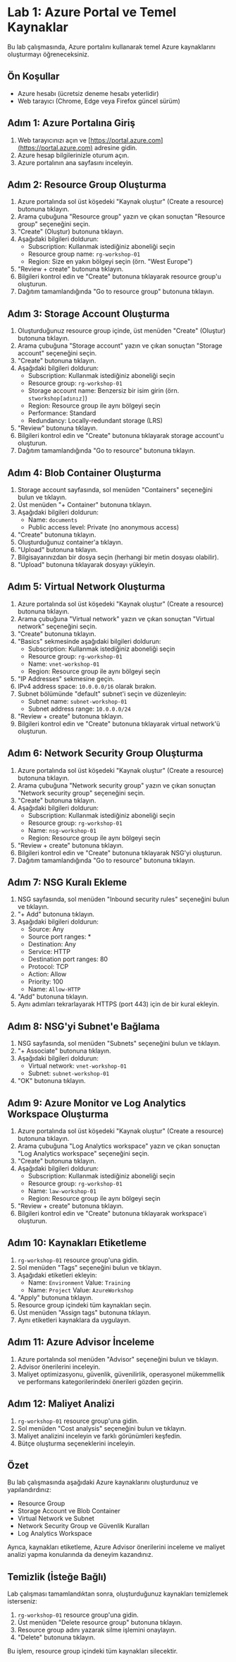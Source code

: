 # Lab 1: Azure Portal ve Temel Kaynaklar

Bu lab çalışmasında, Azure portalını kullanarak temel Azure kaynaklarını oluşturmayı öğreneceksiniz.

## Ön Koşullar

- Azure hesabı (ücretsiz deneme hesabı yeterlidir)
- Web tarayıcı (Chrome, Edge veya Firefox güncel sürüm)

## Adım 1: Azure Portalına Giriş

1. Web tarayıcınızı açın ve [https://portal.azure.com](https://portal.azure.com) adresine gidin.
2. Azure hesap bilgilerinizle oturum açın.
3. Azure portalının ana sayfasını inceleyin.

## Adım 2: Resource Group Oluşturma

1. Azure portalında sol üst köşedeki "Kaynak oluştur" (Create a resource) butonuna tıklayın.
2. Arama çubuğuna "Resource group" yazın ve çıkan sonuçtan "Resource group" seçeneğini seçin.
3. "Create" (Oluştur) butonuna tıklayın.
4. Aşağıdaki bilgileri doldurun:
   - Subscription: Kullanmak istediğiniz aboneliği seçin
   - Resource group name: `rg-workshop-01`
   - Region: Size en yakın bölgeyi seçin (örn. "West Europe")
5. "Review + create" butonuna tıklayın.
6. Bilgileri kontrol edin ve "Create" butonuna tıklayarak resource group'u oluşturun.
7. Dağıtım tamamlandığında "Go to resource group" butonuna tıklayın.

## Adım 3: Storage Account Oluşturma

1. Oluşturduğunuz resource group içinde, üst menüden "Create" (Oluştur) butonuna tıklayın.
2. Arama çubuğuna "Storage account" yazın ve çıkan sonuçtan "Storage account" seçeneğini seçin.
3. "Create" butonuna tıklayın.
4. Aşağıdaki bilgileri doldurun:
   - Subscription: Kullanmak istediğiniz aboneliği seçin
   - Resource group: `rg-workshop-01`
   - Storage account name: Benzersiz bir isim girin (örn. `stworkshop[adınız]`)
   - Region: Resource group ile aynı bölgeyi seçin
   - Performance: Standard
   - Redundancy: Locally-redundant storage (LRS)
5. "Review" butonuna tıklayın.
6. Bilgileri kontrol edin ve "Create" butonuna tıklayarak storage account'u oluşturun.
7. Dağıtım tamamlandığında "Go to resource" butonuna tıklayın.

## Adım 4: Blob Container Oluşturma

1. Storage account sayfasında, sol menüden "Containers" seçeneğini bulun ve tıklayın.
2. Üst menüden "+ Container" butonuna tıklayın.
3. Aşağıdaki bilgileri doldurun:
   - Name: `documents`
   - Public access level: Private (no anonymous access)
4. "Create" butonuna tıklayın.
5. Oluşturduğunuz container'a tıklayın.
6. "Upload" butonuna tıklayın.
7. Bilgisayarınızdan bir dosya seçin (herhangi bir metin dosyası olabilir).
8. "Upload" butonuna tıklayarak dosyayı yükleyin.

## Adım 5: Virtual Network Oluşturma

1. Azure portalında sol üst köşedeki "Kaynak oluştur" (Create a resource) butonuna tıklayın.
2. Arama çubuğuna "Virtual network" yazın ve çıkan sonuçtan "Virtual network" seçeneğini seçin.
3. "Create" butonuna tıklayın.
4. "Basics" sekmesinde aşağıdaki bilgileri doldurun:
   - Subscription: Kullanmak istediğiniz aboneliği seçin
   - Resource group: `rg-workshop-01`
   - Name: `vnet-workshop-01`
   - Region: Resource group ile aynı bölgeyi seçin
5. "IP Addresses" sekmesine geçin.
6. IPv4 address space: `10.0.0.0/16` olarak bırakın.
7. Subnet bölümünde "default" subnet'i seçin ve düzenleyin:
   - Subnet name: `subnet-workshop-01`
   - Subnet address range: `10.0.0.0/24`
8. "Review + create" butonuna tıklayın.
9. Bilgileri kontrol edin ve "Create" butonuna tıklayarak virtual network'ü oluşturun.

## Adım 6: Network Security Group Oluşturma

1. Azure portalında sol üst köşedeki "Kaynak oluştur" (Create a resource) butonuna tıklayın.
2. Arama çubuğuna "Network security group" yazın ve çıkan sonuçtan "Network security group" seçeneğini seçin.
3. "Create" butonuna tıklayın.
4. Aşağıdaki bilgileri doldurun:
   - Subscription: Kullanmak istediğiniz aboneliği seçin
   - Resource group: `rg-workshop-01`
   - Name: `nsg-workshop-01`
   - Region: Resource group ile aynı bölgeyi seçin
5. "Review + create" butonuna tıklayın.
6. Bilgileri kontrol edin ve "Create" butonuna tıklayarak NSG'yi oluşturun.
7. Dağıtım tamamlandığında "Go to resource" butonuna tıklayın.

## Adım 7: NSG Kuralı Ekleme

1. NSG sayfasında, sol menüden "Inbound security rules" seçeneğini bulun ve tıklayın.
2. "+ Add" butonuna tıklayın.
3. Aşağıdaki bilgileri doldurun:
   - Source: Any
   - Source port ranges: *
   - Destination: Any
   - Service: HTTP
   - Destination port ranges: 80
   - Protocol: TCP
   - Action: Allow
   - Priority: 100
   - Name: `Allow-HTTP`
4. "Add" butonuna tıklayın.
5. Aynı adımları tekrarlayarak HTTPS (port 443) için de bir kural ekleyin.

## Adım 8: NSG'yi Subnet'e Bağlama

1. NSG sayfasında, sol menüden "Subnets" seçeneğini bulun ve tıklayın.
2. "+ Associate" butonuna tıklayın.
3. Aşağıdaki bilgileri doldurun:
   - Virtual network: `vnet-workshop-01`
   - Subnet: `subnet-workshop-01`
4. "OK" butonuna tıklayın.

## Adım 9: Azure Monitor ve Log Analytics Workspace Oluşturma

1. Azure portalında sol üst köşedeki "Kaynak oluştur" (Create a resource) butonuna tıklayın.
2. Arama çubuğuna "Log Analytics workspace" yazın ve çıkan sonuçtan "Log Analytics workspace" seçeneğini seçin.
3. "Create" butonuna tıklayın.
4. Aşağıdaki bilgileri doldurun:
   - Subscription: Kullanmak istediğiniz aboneliği seçin
   - Resource group: `rg-workshop-01`
   - Name: `law-workshop-01`
   - Region: Resource group ile aynı bölgeyi seçin
5. "Review + create" butonuna tıklayın.
6. Bilgileri kontrol edin ve "Create" butonuna tıklayarak workspace'i oluşturun.

## Adım 10: Kaynakları Etiketleme

1. `rg-workshop-01` resource group'una gidin.
2. Sol menüden "Tags" seçeneğini bulun ve tıklayın.
3. Aşağıdaki etiketleri ekleyin:
   - Name: `Environment` Value: `Training`
   - Name: `Project` Value: `AzureWorkshop`
4. "Apply" butonuna tıklayın.
5. Resource group içindeki tüm kaynakları seçin.
6. Üst menüden "Assign tags" butonuna tıklayın.
7. Aynı etiketleri kaynaklara da uygulayın.

## Adım 11: Azure Advisor İnceleme

1. Azure portalında sol menüden "Advisor" seçeneğini bulun ve tıklayın.
2. Advisor önerilerini inceleyin.
3. Maliyet optimizasyonu, güvenlik, güvenilirlik, operasyonel mükemmellik ve performans kategorilerindeki önerileri gözden geçirin.

## Adım 12: Maliyet Analizi

1. `rg-workshop-01` resource group'una gidin.
2. Sol menüden "Cost analysis" seçeneğini bulun ve tıklayın.
3. Maliyet analizini inceleyin ve farklı görünümleri keşfedin.
4. Bütçe oluşturma seçeneklerini inceleyin.

## Özet

Bu lab çalışmasında aşağıdaki Azure kaynaklarını oluşturdunuz ve yapılandırdınız:

- Resource Group
- Storage Account ve Blob Container
- Virtual Network ve Subnet
- Network Security Group ve Güvenlik Kuralları
- Log Analytics Workspace

Ayrıca, kaynakları etiketleme, Azure Advisor önerilerini inceleme ve maliyet analizi yapma konularında da deneyim kazandınız.

## Temizlik (İsteğe Bağlı)

Lab çalışması tamamlandıktan sonra, oluşturduğunuz kaynakları temizlemek isterseniz:

1. `rg-workshop-01` resource group'una gidin.
2. Üst menüden "Delete resource group" butonuna tıklayın.
3. Resource group adını yazarak silme işlemini onaylayın.
4. "Delete" butonuna tıklayın.

Bu işlem, resource group içindeki tüm kaynakları silecektir.
